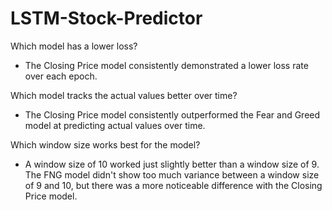 # LSTM-Stock-Predictor

Which model has a lower loss?
-	The Closing Price model consistently demonstrated a lower loss rate over each epoch.

Which model tracks the actual values better over time?
-	The Closing Price model consistently outperformed the Fear and Greed model at predicting actual values over time.

Which window size works best for the model?
-	A window size of 10 worked just slightly better than a window size of 9.  The FNG model didn't show too much variance between a window size of 9 and 10, but there was a more noticeable difference with the Closing Price model.
